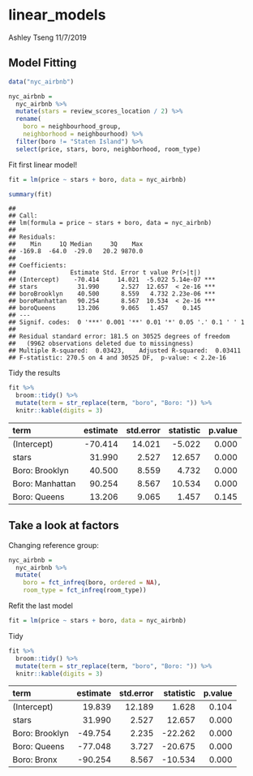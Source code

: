 linear\_models
================
Ashley Tseng
11/7/2019

## Model Fitting

``` r
data("nyc_airbnb")

nyc_airbnb = 
  nyc_airbnb %>% 
  mutate(stars = review_scores_location / 2) %>% 
  rename(
    boro = neighbourhood_group,
    neighborhood = neighbourhood) %>% 
  filter(boro != "Staten Island") %>% 
  select(price, stars, boro, neighborhood, room_type)
```

Fit first linear model\!

``` r
fit = lm(price ~ stars + boro, data = nyc_airbnb)

summary(fit)
```

    ## 
    ## Call:
    ## lm(formula = price ~ stars + boro, data = nyc_airbnb)
    ## 
    ## Residuals:
    ##    Min     1Q Median     3Q    Max 
    ## -169.8  -64.0  -29.0   20.2 9870.0 
    ## 
    ## Coefficients:
    ##               Estimate Std. Error t value Pr(>|t|)    
    ## (Intercept)    -70.414     14.021  -5.022 5.14e-07 ***
    ## stars           31.990      2.527  12.657  < 2e-16 ***
    ## boroBrooklyn    40.500      8.559   4.732 2.23e-06 ***
    ## boroManhattan   90.254      8.567  10.534  < 2e-16 ***
    ## boroQueens      13.206      9.065   1.457    0.145    
    ## ---
    ## Signif. codes:  0 '***' 0.001 '**' 0.01 '*' 0.05 '.' 0.1 ' ' 1
    ## 
    ## Residual standard error: 181.5 on 30525 degrees of freedom
    ##   (9962 observations deleted due to missingness)
    ## Multiple R-squared:  0.03423,    Adjusted R-squared:  0.03411 
    ## F-statistic: 270.5 on 4 and 30525 DF,  p-value: < 2.2e-16

Tidy the results

``` r
fit %>% 
  broom::tidy() %>% 
  mutate(term = str_replace(term, "boro", "Boro: ")) %>% 
  knitr::kable(digits = 3)
```

| term            | estimate | std.error | statistic | p.value |
| :-------------- | -------: | --------: | --------: | ------: |
| (Intercept)     | \-70.414 |    14.021 |   \-5.022 |   0.000 |
| stars           |   31.990 |     2.527 |    12.657 |   0.000 |
| Boro: Brooklyn  |   40.500 |     8.559 |     4.732 |   0.000 |
| Boro: Manhattan |   90.254 |     8.567 |    10.534 |   0.000 |
| Boro: Queens    |   13.206 |     9.065 |     1.457 |   0.145 |

## Take a look at factors

Changing reference group:

``` r
nyc_airbnb = 
  nyc_airbnb %>% 
  mutate(
    boro = fct_infreq(boro, ordered = NA),
    room_type = fct_infreq(room_type))
```

Refit the last model

``` r
fit = lm(price ~ stars + boro, data = nyc_airbnb)
```

Tidy

``` r
fit %>% 
  broom::tidy() %>% 
  mutate(term = str_replace(term, "boro", "Boro: ")) %>% 
  knitr::kable(digits = 3)
```

| term           | estimate | std.error | statistic | p.value |
| :------------- | -------: | --------: | --------: | ------: |
| (Intercept)    |   19.839 |    12.189 |     1.628 |   0.104 |
| stars          |   31.990 |     2.527 |    12.657 |   0.000 |
| Boro: Brooklyn | \-49.754 |     2.235 |  \-22.262 |   0.000 |
| Boro: Queens   | \-77.048 |     3.727 |  \-20.675 |   0.000 |
| Boro: Bronx    | \-90.254 |     8.567 |  \-10.534 |   0.000 |
